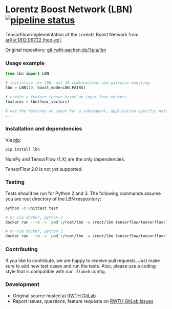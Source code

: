 # Lorentz Boost Network (LBN) [![pipeline status](https://git.rwth-aachen.de/3pia/lbn/badges/master/pipeline.svg)](https://git.rwth-aachen.de/3pia/lbn/pipelines)

TensorFlow implementation of the Lorentz Boost Network from [arXiv:1812.09722 [hep-ex]](https://arxiv.org/abs/1812.09722).

Original repository: [git.rwth-aachen.de/3pia/lbn](https://git.rwth-aachen.de/3pia/lbn)


### Usage example

```python
from lbn import LBN

# initialize the LBN, set 10 combinations and pairwise boosting
lbn = LBN(10, boost_mode=LBN.PAIRS)

# create a feature tensor based on input four-vectors
features = lbn(four_vectors)

# use the features as input for a subsequent, application-specific network
...
```


### Installation and dependencies

Via [pip](https://pypi.python.org/pypi/lbn):

```bash
pip install lbn
```

NumPy and TensorFlow (1.X) are the only dependencies.

TensorFlow 2.0 is not *yet* supported.


### Testing

Tests should be run for Python 2 and 3. The following commands assume you are root directory of the LBN respository:

```bash
python -m unittest test

# or via docker, python 2
docker run --rm -v `pwd`:/root/lbn -w /root/lbn tensorflow/tensorflow:latest python -m unittest test

# or via docker, python 3
docker run --rm -v `pwd`:/root/lbn -w /root/lbn tensorflow/tensorflow:latest-py3 python -m unittest test
```


### Contributing

If you like to contribute, we are happy to receive pull requests. Just make sure to add new test cases and run the tests. Also, please use a coding style that is compatible with our `.flake8` config.


### Development

- Original source hosted at [RWTH GitLab](https://git.rwth-aachen.de/3pia/lbn)
- Report issues, questions, feature requests on [RWTH GitLab Issues](https://git.rwth-aachen.de/3pia/lbn/issues)
